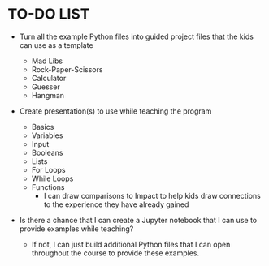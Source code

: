 # TO-DO LIST

* Turn all the example Python files into guided project files that the kids can use as a template
    * Mad Libs
    * Rock-Paper-Scissors
    * Calculator
    * Guesser
    * Hangman

* Create presentation(s) to use while teaching the program
    * Basics
    * Variables
    * Input
    * Booleans
    * Lists
    * For Loops
    * While Loops
    * Functions
        * I can draw comparisons to Impact to help kids draw connections to the experience they have already gained

* Is there a chance that I can create a Jupyter notebook that I can use to provide examples while teaching?
    * If not, I can just build additional Python files that I can open throughout the course to provide these examples.